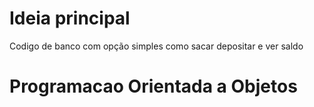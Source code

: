 
# Ideia principal
Codigo de banco com opção simples como sacar depositar e ver saldo

# Programacao Orientada a Objetos
